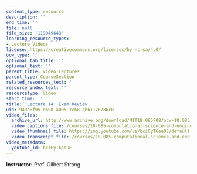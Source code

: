 ```yaml
---
content_type: resource
description: ''
end_time: ''
file: null
file_size: '119049643'
learning_resource_types:
- Lecture Videos
license: https://creativecommons.org/licenses/by-nc-sa/4.0/
ocw_type: ''
optional_tab_title: ''
optional_text: ''
parent_title: Video Lectures
parent_type: CourseSection
related_resources_text: ''
resource_index_text: ''
resourcetype: Video
start_time: ''
title: 'Lecture 14: Exam Review'
uid: 943a8f95-d690-a005-7c68-cb61176786c0
video_files:
  archive_url: http://www.archive.org/download/MIT18.085F08/ocw-18.085-f08-lec14_300k.mp4
  video_captions_file: /courses/18-085-computational-science-and-engineering-i-fall-2008/5324d45bad1c59c88cabfed295d12b11_bciGyT6eeOE.vtt
  video_thumbnail_file: https://img.youtube.com/vi/bciGyT6eeOE/default.jpg
  video_transcript_file: /courses/18-085-computational-science-and-engineering-i-fall-2008/3125e2a381548b65a677d36f583913ed_bciGyT6eeOE.pdf
video_metadata:
  youtube_id: bciGyT6eeOE
---
```


**Instructor:** Prof. Gilbert Strang

